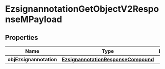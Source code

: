 
# EzsignannotationGetObjectV2ResponseMPayload

## Properties
| Name | Type | Description | Notes |
| ------------ | ------------- | ------------- | ------------- |
| **objEzsignannotation** | [**EzsignannotationResponseCompound**](EzsignannotationResponseCompound.md) |  |  |



